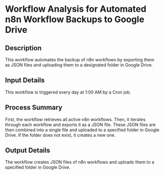 # Workflow Analysis for Automated n8n Workflow Backups to Google Drive

## Description
This workflow automates the backup of n8n workflows by exporting them as JSON files and uploading them to a designated folder in Google Drive.

## Input Details
This workflow is triggered every day at 1:00 AM by a Cron job.

## Process Summary
First, the workflow retrieves all active n8n workflows. Then, it iterates through each workflow and exports it as a JSON file. These JSON files are then combined into a single file and uploaded to a specified folder in Google Drive. If the folder does not exist, it creates a new one.

## Output Details
The workflow creates JSON files of n8n workflows and uploads them to a specified folder in Google Drive.

